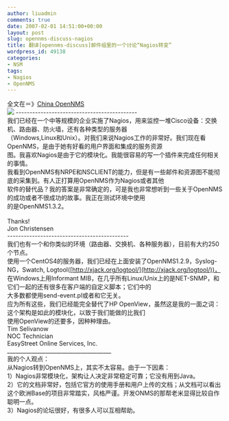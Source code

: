 ```yaml
---
author: liuadmin
comments: true
date: 2007-02-01 14:51:00+00:00
layout: post
slug: opennms-discuss-nagios
title: 翻译[opennms-discuss]邮件组里的一个讨论“Nagios转变”
wordpress_id: 49138
categories:
- NSM
tags:
- Nagios
- OpenNMS
---
```


全文在＝》[China OpenNMS](http://opennms.blogspot.com/2007/01/opennms.html)<br />[![](http://www.opennms.org/images/thumb/a/a3/Untitled.PNG/800px-Untitled.PNG)](http://www.opennms.org/images/thumb/a/a3/Untitled.PNG/800px-Untitled.PNG) --------------------------------------------<br />我们已经在一个中等规模的企业实施了Nagios，用来监控一堆Cisco设备：交换机、路由器、防火墙，还有各种类型的服务器<br />（Windows,Linux和Unix）。对我们来说Nagios工作的非常好。我们现在看OpenNMS，是由于她有好看的用户界面和集成的服务资源<br />图。我喜欢Nagios是由于它的模块化。我能很容易的写一个插件来完成任何相关的事情。<br />我看到OpenNMS有NRPE和NSCLIENT的能力，但是有一些邮件和资源图不能彻底的采集到。有人正打算用OpenNMS作为Nagios或者其他<br />软件的替代品？我的答案是非常确定的，可是我也非常想听到一些关于OpenNMS的成功或者不很成功的故事。我正在测试环境中使用<br />的是OpenNMS1.3.2。<br /><br />Thanks!<br />Jon Christensen<br />--------------------------------------------<br />我们也有一个和你类似的环境（路由器、交换机、各种服务器），目前有大约250个节点。<br />使用一个CentOS4的服务器，我们已经在上面安装了OpenNMS1.2.9，Syslog-NG，Swatch, Logtool([http://xjack.org/logtool/](http://xjack.org/logtool/))，<br />在Windows上用Informant MIB，在几乎所有Linux/Unix上的是NET-SNMP，和它们一起的还有很多在客户端的自定义脚本；它们中的<br />大多数都使用send-event.pl或者和它无关。<br />应为所有这些，我们已经能完全替代了HP OpenView，虽然这是我的一面之词：这个架构是如此的模块化，以致于我们能做的比我们<br />使用OpenView的还要多，因种种理由。<br />Tim Selivanow<br />NOC Technician<br />EasyStreet Online Services, Inc.<br />______________________________________<br />我的个人观点：<br />从Nagios转到OpenNMS上，其实不太容易。由于一下因素：<br />1）Nagios非常模块化，架构让人决定非常稳定可靠；它没有用到Java。<br />2）它的文档非常好，包括它官方的使用手册和用户上传的文档；从文档可以看出这个欧洲Base的项目非常踏实，风格严谨。开发ONMS的那帮老米显得比较自作聪明一点。<br />3）Nagios的论坛很好，有很多人可以互相帮助。
